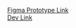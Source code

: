 [Figma Prototype Link](https://www.figma.com/design/d5ODRKZbKaJZGj5vnMGr4g/Myntra-Protoype?node-id=0-1&m=dev&t=CRmZEDlTOVmORR7G-1)
<br>
[Dev Link](https://www.figma.com/design/d5ODRKZbKaJZGj5vnMGr4g/Myntra-Protoype?node-id=0-1&m=dev&t=CRmZEDlTOVmORR7G-1)
